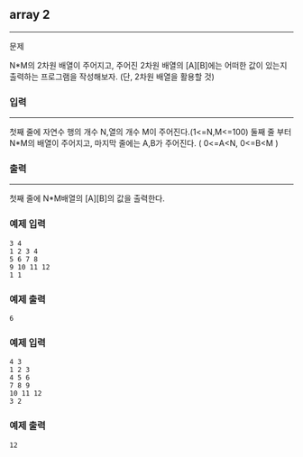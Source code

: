 ## array 2
***
문제

N*M의 2차원 배열이 주어지고, 주어진 2차원 배열의 [A][B]에는 어떠한 값이 있는지 출력하는 프로그램을 작성해보자. (단, 2차원 배열을 활용할 것)  

 
### 입력
***
첫째 줄에 자연수 행의 개수 N,열의 개수 M이 주어진다.(1<=N,M<=100) 둘째 줄 부터 N*M의 배열이 주어지고, 마지막 줄에는 A,B가 주어진다. ( 0<=A<N, 0<=B<M )



 
### 출력
***
첫째 줄에 N*M배열의 [A][B]의 값을 출력한다.

 
### 예제 입력
```
3 4
1 2 3 4
5 6 7 8
9 10 11 12
1 1
```
### 예제 출력
```
6
```
 
### 예제 입력
```
4 3
1 2 3
4 5 6
7 8 9
10 11 12
3 2
```
### 예제 출력
```
12
```
